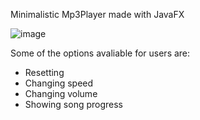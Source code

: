 Minimalistic Mp3Player made with JavaFX

![image](https://user-images.githubusercontent.com/116441215/223187346-b934859a-7be2-4e93-bc0d-35c4d6d44b94.png)

Some of the options avaliable for users are:

- Resetting
- Changing speed 
- Changing volume
- Showing song progress
